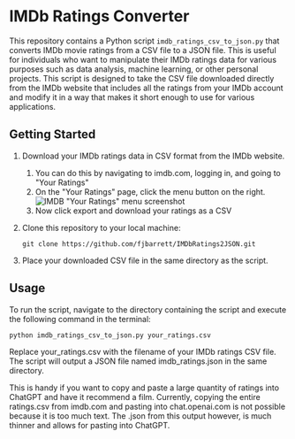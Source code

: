 # IMDb Ratings Converter

This repository contains a Python script `imdb_ratings_csv_to_json.py` that converts IMDb movie ratings from a CSV file to a JSON file. This is useful for individuals who want to manipulate their IMDb ratings data for various purposes such as data analysis, machine learning, or other personal projects. This script is designed to take the CSV file downloaded directly from the IMDb website that includes all the ratings from your IMDb account and modify it in a way that makes it short enough to use for various applications.

## Getting Started

1. Download your IMDb ratings data in CSV format from the IMDb website.

   1. You can do this by navigating to imdb.com, logging in, and going to "Your Ratings"
   2. On the "Your Ratings" page, click the menu button on the right. ![IMDB "Your Ratings" menu screenshot](https://github.com/fjbarrett/IMDbRatings2JSON/blob/main/account-ratings.png?raw=true)
   3. Now click export and download your ratings as a CSV

2. Clone this repository to your local machine:

   ```shell
   git clone https://github.com/fjbarrett/IMDbRatings2JSON.git
   ```

3. Place your downloaded CSV file in the same directory as the script.

## Usage

To run the script, navigate to the directory containing the script and execute the following command in the terminal:

```shell
python imdb_ratings_csv_to_json.py your_ratings.csv
```

Replace your_ratings.csv with the filename of your IMDb ratings CSV file. The script will output a JSON file named imdb_ratings.json in the same directory.

This is handy if you want to copy and paste a large quantity of ratings into ChatGPT and have it recommend a film. Currently, copying the entire ratings.csv from imdb.com and pasting into chat.openai.com is not possible because it is too much text. The .json from this output however, is much thinner and allows for pasting into ChatGPT.
